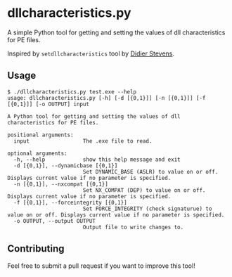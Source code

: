 # dllcharacteristics.py

A simple Python tool for getting and setting the values of dll characteristics for PE files.

Inspired by `setdllcharacteristics` tool by [Didier Stevens](https://blog.didierstevens.com/2010/10/17/setdllcharacteristics/).

## Usage

```
$ ./dllcharacteristics.py test.exe --help
usage: dllcharacteristics.py [-h] [-d [{0,1}]] [-n [{0,1}]] [-f [{0,1}]] [-o OUTPUT] input

A Python tool for getting and setting the values of dll characteristics for PE files.

positional arguments:
  input                 The .exe file to read.

optional arguments:
  -h, --help            show this help message and exit
  -d [{0,1}], --dynamicbase [{0,1}]
                        Set DYNAMIC_BASE (ASLR) to value on or off. Displays current value if no parameter is specified.
  -n [{0,1}], --nxcompat [{0,1}]
                        Set NX_COMPAT (DEP) to value on or off. Displays current value if no parameter is specified.
  -f [{0,1}], --forceintegrity [{0,1}]
                        Set FORCE_INTEGRITY (check signaturue) to value on or off. Displays current value if no parameter is specified.
  -o OUTPUT, --output OUTPUT
                        Output file to write changes to.
```

## Contributing

Feel free to submit a pull request if you want to improve this tool!
